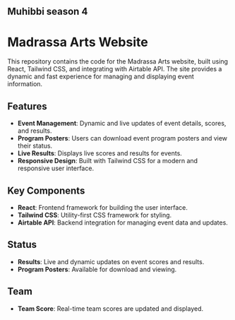 ## Muhibbi season 4
# Madrassa Arts Website

This repository contains the code for the Madrassa Arts website, built using React, Tailwind CSS, and integrating with Airtable API. The site provides a dynamic and fast experience for managing and displaying event information.

## Features

- **Event Management**: Dynamic and live updates of event details, scores, and results.
- **Program Posters**: Users can download event program posters and view their status.
- **Live Results**: Displays live scores and results for events.
- **Responsive Design**: Built with Tailwind CSS for a modern and responsive user interface.

## Key Components

- **React**: Frontend framework for building the user interface.
- **Tailwind CSS**: Utility-first CSS framework for styling.
- **Airtable API**: Backend integration for managing event data and updates.

## Status

- **Results**: Live and dynamic updates on event scores and results.
- **Program Posters**: Available for download and viewing.

## Team

- **Team Score**: Real-time team scores are updated and displayed.



